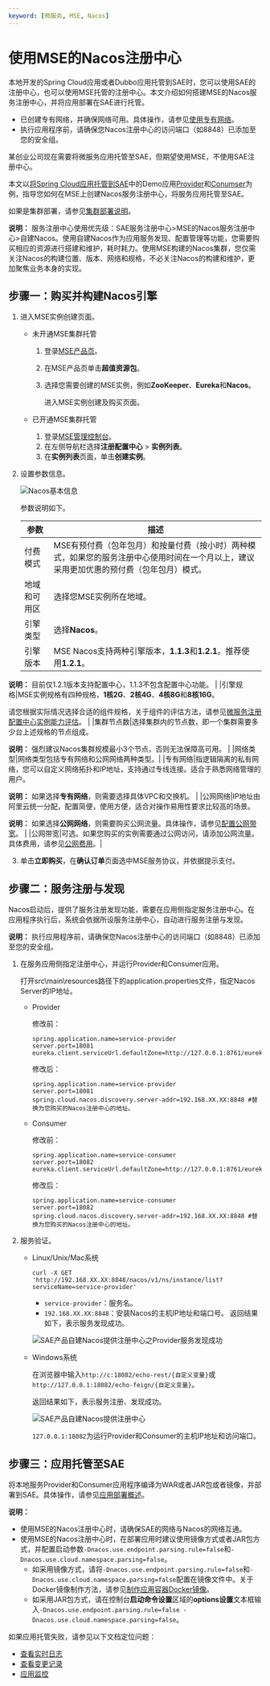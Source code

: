 ```yaml
---
keyword: [微服务, MSE, Nacos]
---
```


# 使用MSE的Nacos注册中心

本地开发的Spring Cloud应用或者Dubbo应用托管到SAE时，您可以使用SAE的注册中心，也可以使用MSE托管的注册中心。本文介绍如何搭建MSE的Nacos服务注册中心，并将应用部署在SAE进行托管。

-   已创建专有网络，并确保网络可用。具体操作，请参见[使用专有网络](/cn.zh-CN/专有网络和交换机/使用专有网络.md)。
-   执行应用程序前，请确保您Nacos注册中心的访问端口（如8848）已添加至您的安全组。

某创业公司现在需要将微服务应用托管至SAE，但期望使用MSE，不使用SAE注册中心。

本文以[将Spring Cloud应用托管到SAE](https://help.aliyun.com/document_detail/123013.html)中的Demo应用[Provider](https://aliware-images.oss-cn-hangzhou.aliyuncs.com/SAE/eureka-service-provider.zip?spm=a2c4g.11186623.2.17.73289506P2lAoA&file=eureka-service-provider.zip)和[Conumser](https://aliware-images.oss-cn-hangzhou.aliyuncs.com/SAE/eureka-service-consumer.zip)为例，指导您如何在MSE上创建Nacos服务注册中心，将服务应用托管至SAE。

如果是集群部署，请参见[集群部署说明](https://nacos.io/zh-cn/docs/cluster-mode-quick-start.html)。

**说明：** 服务注册中心使用优先级：SAE服务注册中心\>MSE的Nacos服务注册中心\>自建Nacos。使用自建Nacos作为应用服务发现、配置管理等功能，您需要购买相应的资源进行搭建和维护，耗时耗力。使用MSE构建的Nacos集群，您仅需关注Nacos的构建位置、版本、网络和规格，不必关注Nacos的构建和维护，更加聚焦业务本身的实现。

## 步骤一：购买并构建Nacos引擎

1.  进入MSE实例创建页面。

    -   未开通MSE集群托管
        1.  登录[MSE产品页](https://www.aliyun.com/product/mse)。
        2.  在MSE产品页单击**超值资源包**。
        3.  选择您需要创建的MSE实例，例如**ZooKeeper**、**Eureka**和**Nacos**。

            进入MSE实例创建及购买页面。

    -   已开通MSE集群托管
        1.  登录[MSE管理控制台](https://mse.console.aliyun.com)。
        2.  在左侧导航栏选择**注册配置中心** \> **实例列表**。
        3.  在**实例列表**页面，单击**创建实例**。
2.  设置参数信息。

    ![Nacos基本信息](https://static-aliyun-doc.oss-accelerate.aliyuncs.com/assets/img/zh-CN/8636574161/p245269.png)

    参数说明如下。

    |参数|描述|
    |--|--|
    |付费模式|MSE有预付费（包年包月）和按量付费（按小时）两种模式，如果您的服务注册中心使用时间在一个月以上，建议采用更加优惠的预付费（包年包月）模式。|
    |地域和可用区|选择您MSE实例所在地域。|
    |引擎类型|选择**Nacos**。 |
    |引擎版本|MSE Nacos支持两种引擎版本，**1.1.3**和**1.2.1**。推荐使用**1.2.1**。

**说明：** 目前仅1.2.1版本支持配置中心，1.1.3不包含配置中心功能。 |
    |引擎规格|MSE实例规格有四种规格，**1核2G**、**2核4G**、**4核8G**和**8核16G**。

请您根据实际情况选择合适的组件规格，关于组件的评估方法，请参见[微服务注册配置中心实例能力评估](/cn.zh-CN/产品定价/微服务注册配置中心/微服务注册配置中心实例能力评估.md)。 |
    |集群节点数|选择集群内的节点数，即一个集群需要多少台上述规格的节点组成。

**说明：** 强烈建议Nacos集群规模最小3个节点，否则无法保障高可用。 |
    |网络类型|网络类型包括专有网络和公网网络两种类型。|
    |专有网络|指逻辑隔离的私有网络，您可以自定义网络拓扑和IP地址，支持通过专线连接。适合于熟悉网络管理的用户。

**说明：** 如果选择**专有网络**，则需要选择具体VPC和交换机。 |
    |公网网络|IP地址由阿里云统一分配，配置简便，使用方便，适合对操作易用性要求比较高的场景。

**说明：** 如果选择**公网网络**，则需要购买公网流量。具体操作，请参见[配置公网带宽](#step_6)。 |
    |公网带宽|可选。如果您购买的实例需要通过公网访问，请添加公网流量。具体费用，请参见[公网费用](/cn.zh-CN/产品定价/微服务注册配置中心/价格说明.md)。|

3.  单击**立即购买**，在**确认订单**页面选中MSE服务协议，并依据提示支付。


## 步骤二：服务注册与发现

Nacos启动后，提供了服务注册发现功能，需要在应用侧指定服务注册中心。在应用程序执行后，系统会依据所设服务注册中心，自动进行服务注册与发现。

**说明：** 执行应用程序前，请确保您Nacos注册中心的访问端口（如8848）已添加至您的安全组。

1.  在服务应用侧指定注册中心，并运行Provider和Consumer应用。

    打开src\\main\\resources路径下的application.properties文件，指定Nacos Server的IP地址。

    -   Provider

        修改前：

        ```
        spring.application.name=service-provider
        server.port=18081
        eureka.client.serviceUrl.defaultZone=http://127.0.0.1:8761/eureka/                            
        ```

        修改后：

        ```
        spring.application.name=service-provider
        server.port=18081
        spring.cloud.nacos.discovery.server-addr=192.168.XX.XX:8848 #替换为您购买的Nacos注册中心的地址。                            
        ```

    -   Consumer

        修改前：

        ```
        spring.application.name=service-consumer
        server.port=18082
        eureka.client.serviceUrl.defaultZone=http://127.0.0.1:8761/eureka/                            
        ```

        修改后：

        ```
        spring.application.name=service-consumer
        server.port=18082
        spring.cloud.nacos.discovery.server-addr=192.168.XX.XX:8848 #替换为您购买的Nacos注册中心的地址。                            
        ```

2.  服务验证。

    -   Linux/Unix/Mac系统

        ```
        curl -X GET 'http://192.168.XX.XX:8848/nacos/v1/ns/instance/list?serviceName=service-provider'
        ```

        -   `service-provider`：服务名。
        -   `192.168.XX.XX:8848`：安装Nacos的主机IP地址和端口号。
        返回结果如下，表示服务发现成功。

        ![SAE产品自建Nacos提供注册中心之Provider服务发现成功](https://static-aliyun-doc.oss-accelerate.aliyuncs.com/assets/img/zh-CN/9616401161/p65846.png)

    -   Windows系统

        在浏览器中输入`http://c:18082/echo-rest/{自定义变量}`或`http://127.0.0.1:18082/echo-feign/{自定义变量}`。

        返回结果如下，表示服务注册、发现成功。

        ![SAE产品自建Nacos提供注册中心](https://static-aliyun-doc.oss-accelerate.aliyuncs.com/assets/img/zh-CN/9616401161/p65298.png)

        `127.0.0.1:18082`为运行Provider和Consumer的主机IP地址和访问端口。


## 步骤三：应用托管至SAE

将本地服务Provider和Consumer应用程序编译为WAR或者JAR包或者镜像，并部署到SAE。具体操作，请参见[应用部署概述](https://help.aliyun.com/document_detail/113181.html)。

**说明：**

-   使用MSE的Nacos注册中心时，请确保SAE的网络与Nacos的网络互通。
-   使用MSE的Nacos注册中心时，在部署应用时建议使用镜像方式或者JAR包方式，并配置启动参数`-Dnacos.use.endpoint.parsing.rule=false`和`-Dnacos.use.cloud.namespace.parsing=false`。
    -   如采用镜像方式，请将`-Dnacos.use.endpoint.parsing.rule=false`和`-Dnacos.use.cloud.namespace.parsing=false`配置在镜像文件中。关于Docker镜像制作方法，请参见[制作应用容器Docker镜像](/cn.zh-CN/应用部署/制作应用容器Docker镜像.md)。
    -   如采用JAR包方式，请在控制台**启动命令设置**区域的**options设置**文本框输入`-Dnacos.use.endpoint.parsing.rule=false -Dnacos.use.cloud.namespace.parsing=false`。

如果应用托管失败，请参见以下文档定位问题：

-   [查看实时日志](/cn.zh-CN/应用管理/日志管理/查看实时日志.md)
-   [查看变更记录](/cn.zh-CN/应用管理/应用变更记录/查看变更记录.md)
-   [应用监控](/cn.zh-CN/应用监控/控制台功能/应用总览.md)

